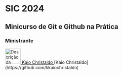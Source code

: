 


# SIC 2024

## Minicurso de Git e Github na Prática

### Ministrante

<a href="https://github.com/kkaiochristaldo">
  <img src="https://avatars.githubusercontent.com/u/49682105?v=4" alt="Descrição da foto" width="50" height="50">
  Kaio Christaldo
</a>
[Kaio Christaldo](https://github.com/kkaiochristaldo)



